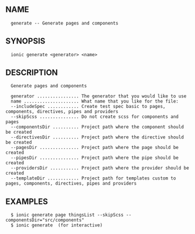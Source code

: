 
## NAME
      generate -- Generate pages and components
  
## SYNOPSIS
      ionic generate <generator> <name>
  
## DESCRIPTION
      Generate pages and components

      generator ................ The generator that you would like to use
      name ..................... What name that you like for the file:
      --includeSpec ............ Create test spec basic to pages, components, directives, pipes and providers
      --skipScss ............... Do not create scss for components and pages
      --componentsDir .......... Project path where the component should be created
      --directivesDir .......... Project path where the directive should be created
      --pagesDir ............... Project path where the page should be created
      --pipesDir ............... Project path where the pipe should be created
      --providersDir ........... Project path where the provider should be created
      --templateDir ............ Project path for templates custom to pages, components, directives, pipes and providers

## EXAMPLES
      $ ionic generate page thingsList --skipScss --componentsDir="src/components" 
      $ ionic generate  (for interactive) 
